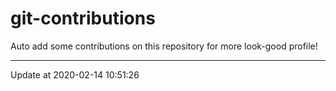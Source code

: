# git-contributions

Auto add some contributions on this repository for more look-good profile!

---

Update at 2020-02-14 10:51:26
